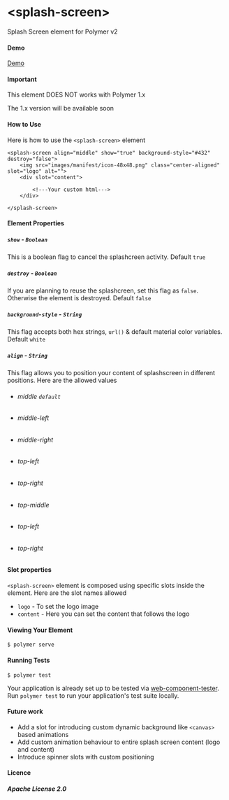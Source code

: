 # \<splash-screen\>

Splash Screen element for Polymer v2 

#### Demo

[Demo](https://arcoirislabs.github.io/polymer2-splashscreen/bower_components/splash-screen/demo/)

#### Important

This element DOES NOT works with Polymer 1.x 

The 1.x version will be available soon

#### How to Use

Here is how to use the `<splash-screen>` element

`````
<splash-screen align="middle" show="true" background-style="#432" destroy="false">
    <img src="images/manifest/icon-48x48.png" class="center-aligned" slot="logo" alt="">
    <div slot="content">

        <!---Your custom html--->
    </div>

</splash-screen>
`````

#### Element Properties
##### `show` - `Boolean`

This is a boolean flag to cancel the splashcreen activity. Default `true`


##### `destroy` - `Boolean`

If you are planning to reuse the splashcreen, set this flag as `false`. Otherwise the element is destroyed. Default `false`


##### `background-style` - `String`

This flag accepts both hex strings, `url()` & default material color variables. Default `white`

##### `align` - `String`

This flag allows you to position your content of splashscreen in different positions. Here are the allowed values
- ###### middle `default`
- ###### middle-left
- ###### middle-right
- ###### top-left
- ###### top-right
- ###### top-middle
- ###### top-left
- ###### top-right


#### Slot properties

`<splash-screen>` element is composed using specific slots inside the element. Here are the slot names allowed
- `logo` - To set the logo image
- `content` - Here you can set the content that follows the logo

#### Viewing Your Element

```
$ polymer serve
```

#### Running Tests

```
$ polymer test
```

Your application is already set up to be tested via [web-component-tester](https://github.com/Polymer/web-component-tester). Run `polymer test` to run your application's test suite locally.


#### Future work
- Add a slot for introducing custom dynamic background like `<canvas>` based animations
- Add custom animation behaviour to entire splash screen content (logo and content)
- Introduce spinner slots with custom positioning


#### Licence
##### Apache License 2.0
